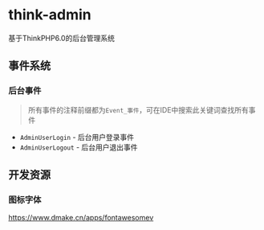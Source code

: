 # think-admin
基于ThinkPHP6.0的后台管理系统


## 事件系统

### 后台事件
> 所有事件的注释前缀都为`Event_事件`，可在IDE中搜索此关键词查找所有事件
* `AdminUserLogin` - 后台用户登录事件
* `AdminUserLogout` - 后台用户退出事件



## 开发资源
### 图标字体
https://www.dmake.cn/apps/fontawesomev